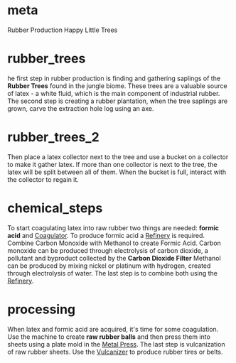 # meta
Rubber Production
Happy Little Trees

# rubber_trees
he first step in rubber production is finding and gathering saplings of the **Rubber Trees** found in the jungle biome. These trees are a valuable source of latex - a white fluid, which is the main component of industrial rubber. 
The second step is creating a rubber plantation, when the tree saplings are grown, carve the extraction hole log using an axe.

# rubber_trees_2
Then place a latex collector next to the tree and use a bucket on a collector to make it gather latex.
If more than one collector is next to the tree, the latex will be split between all of them. When the bucket is full, interact with the collector to regain it.

# chemical_steps
To start coagulating latex into raw rubber two things are needed: **formic acid** and [Coagulator](coagulator.md). To produce formic acid a [Refinery](refinery.md) is required. Combine Carbon Monoxide with Methanol to create Formic Acid.
Carbon monoxide can be produced through electrolysis of carbon dioxide, a pollutant and byproduct collected by the **Carbon Dioxide Filter**
Methanol can be produced by mixing nickel or platinum with hydrogen, created through electrolysis of water. The last step is to combine both using the [Refinery](refinery.md).


# processing
When latex and formic acid are acquired, it's time for some coagulation. Use the machine to create **raw rubber balls** and then press them into sheets using a plate mold in the [Metal Press](metalpress.md). The last step is vulcanization of raw rubber sheets. Use the [Vulcanizer](vulcanizer.md) to produce rubber tires or belts.
